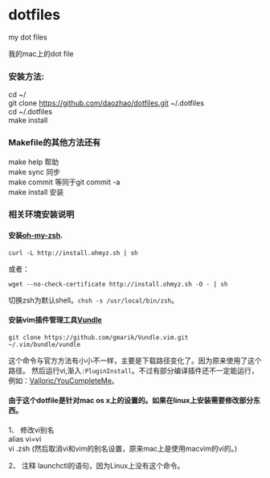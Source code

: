 dotfiles
========

my dot files 

我的mac上的dot file 

### 安装方法:  

cd ~/  
git clone https://github.com/daozhao/dotfiles.git ~/.dotfiles  
cd ~/.dotfiles  
make install  

### Makefile的其他方法还有  
make help 帮助  
make sync 同步  
make commit 等同于git commit -a  
make install 安装  

### 相关环境安装说明
#### 安装[oh-my-zsh](https://github.com/robbyrussell/oh-my-zsh).   

```
curl -L http://install.ohmyz.sh | sh
```
或者：

```
wget --no-check-certificate http://install.ohmyz.sh -O - | sh
```
切换zsh为默认shell。```chsh -s /usr/local/bin/zsh```。


#### 安装vim插件管理工具[Vundle](https://github.com/gmarik/Vundle.vim)

```
git clone https://github.com/gmarik/Vundle.vim.git ~/.vim/bundle/vundle
```
这个命令与官方方法有小小不一样，主要是下载路径变化了。因为原来使用了这个路径。
然后运行vi,渐入```:PluginInstall```。不过有部分编译插件还不一定能运行，例如：[Valloric/YouCompleteMe](https://github.com/Valloric/YouCompleteMe)。

#### 由于这个dotfile是针对mac os x上的设置的。如果在linux上安装需要修改部分东西。
1、 修改vi别名  
  alias vi=vi  
  vi .zsh  (然后取消vi和vim的别名设置，原来mac上是使用macvim的vi的。)

2、 注释 launchctl的语句，因为Linux上没有这个命令。


